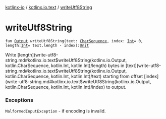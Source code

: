 [kotlinx-io](../index.md) / [kotlinx.io.text](index.md) / [writeUtf8String](./write-utf8-string.md)

# writeUtf8String

`fun `[`Output`](../kotlinx.io/-output/index.md)`.writeUtf8String(text: `[`CharSequence`](https://kotlinlang.org/api/latest/jvm/stdlib/kotlin/-char-sequence/index.html)`, index: `[`Int`](https://kotlinlang.org/api/latest/jvm/stdlib/kotlin/-int/index.html)` = 0, length: `[`Int`](https://kotlinlang.org/api/latest/jvm/stdlib/kotlin/-int/index.html)` = text.length - index): `[`Unit`](https://kotlinlang.org/api/latest/jvm/stdlib/kotlin/-unit/index.html)

Write [length](write-utf8-string.md#kotlinx.io.text$writeUtf8String(kotlinx.io.Output, kotlin.CharSequence, kotlin.Int, kotlin.Int)/length) bytes in [text](write-utf8-string.md#kotlinx.io.text$writeUtf8String(kotlinx.io.Output, kotlin.CharSequence, kotlin.Int, kotlin.Int)/text) starting from offset [index](write-utf8-string.md#kotlinx.io.text$writeUtf8String(kotlinx.io.Output, kotlin.CharSequence, kotlin.Int, kotlin.Int)/index) to output.

### Exceptions

`MalformedInputException` - if encoding is invalid.